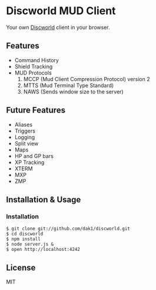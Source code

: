 # Discworld MUD Client

Your own [Discworld](http://discworld.atuin.net) client in your browser.

## Features

- Command History
- Shield Tracking
- MUD Protocols
  1. MCCP (Mud Client Compression Protocol) version 2
  2. MTTS (Mud Terminal Type Standard)
  3. NAWS (Sends window size to the server)

## Future Features

- Aliases
- Triggers
- Logging
- Split view
- Maps
- HP and GP bars
- XP Tracking
- XTERM
- MXP
- ZMP

## Installation & Usage

### Installation

    $ git clone git://github.com/dak1/discworld.git
    $ cd discworld
    $ npm install
    $ node server.js &
    $ open http://localhost:4242

## License

MIT
